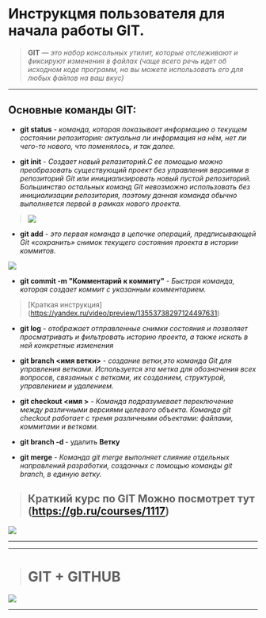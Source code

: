 # Инструкцмя пользователя для начала работы **GIT**.

>**GIT** — *это набор консольных утилит, которые отслеживают и фиксируют изменения в файлах (чаще всего речь идет об исходном коде программ, но вы можете использовать его для любых файлов на ваш вкус)*
***

## Основные команды **GIT**:

+ **git status** - *команда, которая показывает информацию о текущем состоянии репозитория: актуальна ли информация на нём, нет ли чего-то нового, что поменялось, и так далее.*

+ **git init** - *Создает новый репазиторий.С ее помощью можно преобразовать существующий проект без управления версиями в репозиторий Git или инициализировать новый пустой репозиторий. Большинство остальных команд Git невозможно использовать без инициализации репозитория, поэтому данная команда обычно выполняется первой в рамках нового проекта.* 

>![](https://vertex-academy.com/tutorials/wp-content/uploads/2018/12/abc.png)


+ **git add** - *это первая команда в цепочке операций, предписывающей Git «сохранить» снимок текущего состояния проекта в истории коммитов.*

![](https://www.w3docs.com/uploads/media/default/0001/03/ad19114d2f18ae7f7e8b99a5110d1a2f339282c6.png)

+ **git commit -m "Комментарий к коммиту"** - *Быстрая команда, которая создает коммит с указанным комментарием.* 

>[Краткая инструкция] (https://yandex.ru/video/preview/13553738297124497631)


+ **git log** - *отображает отправленные снимки состояния и позволяет просматривать и фильтровать историю проекта, а также искать в ней конкретные изменения*

+ **git branch <имя ветки>** - *создание ветки,это команда Git для управления ветками. Используется эта метка для обозначения всех вопросов, связанных с ветками, их созданием, структурой, управлением и удалением.* 

+ **git checkout <имя >** - *Команда подразумевает переключение между различными версиями целевого объекта. Команда git checkout работает с тремя различными объектами: файлами, коммитами и ветками.*

+ **git branch -d <branchname>** - удалить **Ветку**

+ **git merge** - *Команда git merge выполняет слияние отдельных направлений разработки, созданных с помощью команды git branch, в единую ветку.*

>## Краткий курс по GIT Можно посмотрет тут (https://gb.ru/courses/1117)

![](http://kartinkof.club/uploads/posts/2022-04/1649845973_50-kartinkof-club-p-rzhachnie-kartinki-konets-50.jpg)
___

___
> # **GIT + GITHUB**

![](https://www.freecodecamp.org/news/content/images/2019/11/cover-pic.jpeg)
___

